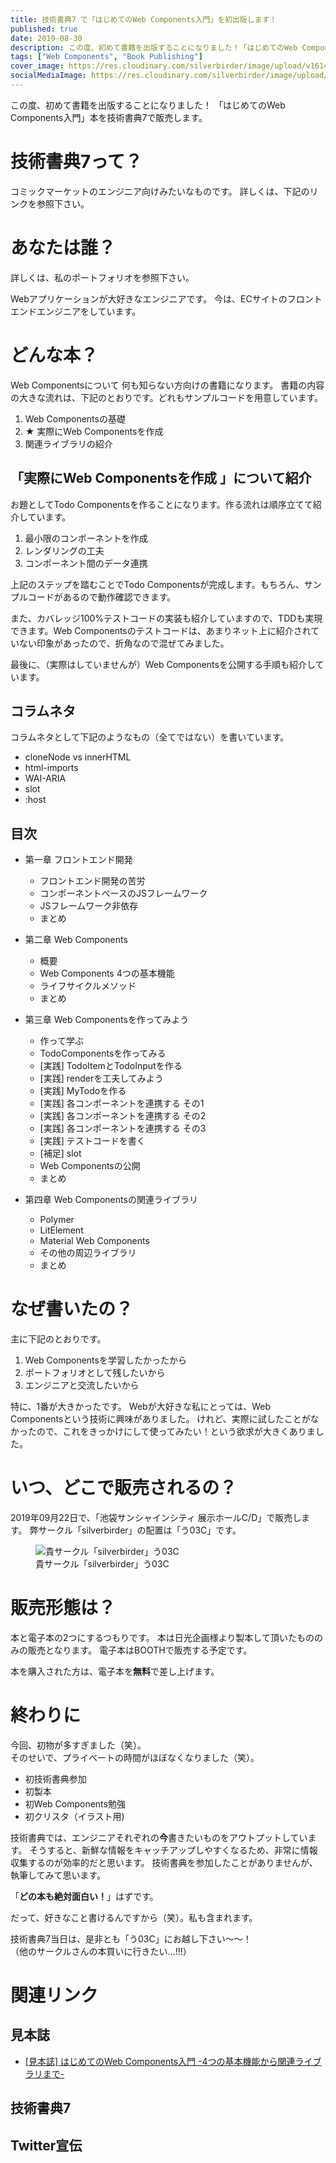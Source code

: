 ```yaml
---
title: 技術書典7 で「はじめてのWeb Components入門」を初出版します！
published: true
date: 2019-08-30
description: この度、初めて書籍を出版することになりました！「はじめてのWeb Components入門」本を技術書典7で販売します。
tags: ["Web Components", "Book Publishing"]
cover_image: https://res.cloudinary.com/silverbirder/image/upload/v1614430562/silver-birder.github.io/blog/Introduction_to_Web_Components_for_the_First_Time_Cover.png
socialMediaImage: https://res.cloudinary.com/silverbirder/image/upload/v1614430562/silver-birder.github.io/blog/Introduction_to_Web_Components_for_the_First_Time_Cover.png
---
```


この度、初めて書籍を出版することになりました！
「はじめてのWeb Components入門」本を技術書典7で販売します。

<!--  TODO: TOC -->

# 技術書典7って？
コミックマーケットのエンジニア向けみたいなものです。
詳しくは、下記のリンクを参照下さい。

<ogp-me src="https://techbookfest.org/event/tbf07"></ogp-me>

# あなたは誰？
詳しくは、私のポートフォリオを参照下さい。

<ogp-me src="https://silverbirder.github.io/"></ogp-me>

Webアプリケーションが大好きなエンジニアです。
今は、ECサイトのフロントエンドエンジニアをしています。

# どんな本？
Web Componentsについて
何も知らない方向けの書籍になります。
書籍の内容の大きな流れは、下記のとおりです。どれもサンプルコードを用意しています。

1. Web Componentsの基礎
1. ★ 実際にWeb Componentsを作成 
1. 関連ライブラリの紹介

## 「実際にWeb Componentsを作成 」について紹介

お題としてTodo Componentsを作ることになります。作る流れは順序立てて紹介しています。

1. 最小限のコンポーネントを作成
1. レンダリングの工夫
1. コンポーネント間のデータ連携

上記のステップを踏むことでTodo Componentsが完成します。もちろん、サンプルコードがあるので動作確認できます。

また、カバレッジ100%テストコードの実装も紹介していますので、TDDも実現できます。Web Componentsのテストコードは、あまりネット上に紹介されていない印象があったので、折角なので混ぜてみました。

最後に、（実際はしていませんが）Web Componentsを公開する手順も紹介しています。

## コラムネタ
コラムネタとして下記のようなもの（全てではない）を書いています。

* cloneNode vs innerHTML
* html-imports
* WAI-ARIA
* slot
* :host


## 目次
* 第一章 フロントエンド開発
  * フロントエンド開発の苦労
  * コンポーネントベースのJSフレームワーク
  * JSフレームワーク非依存
  * まとめ
* 第二章 Web Components
  * 概要
  * Web Components 4つの基本機能
  * ライフサイクルメソッド
  * まとめ
* 第三章 Web Componentsを作ってみよう
  * 作って学ぶ
  * TodoComponentsを作ってみる
  * [実践] TodoItemとTodoInputを作る
  * [実践] renderを工夫してみよう
  * [実践] MyTodoを作る
  * [実践] 各コンポーネントを連携する その1
  * [実践] 各コンポーネントを連携する その2
  * [実践] 各コンポーネントを連携する その3
  * [実践] テストコードを書く
  * [補足] slot
  * Web Componentsの公開
  * まとめ

* 第四章 Web Componentsの関連ライブラリ
  * Polymer
  * LitElement
  * Material Web Components
  * その他の周辺ライブラリ
  * まとめ

# なぜ書いたの？
主に下記のとおりです。

1. Web Componentsを学習したかったから
1. ポートフォリオとして残したいから
1. エンジニアと交流したいから

特に、1番が大きかったです。
Webが大好きな私にとっては、Web Componentsという技術に興味がありました。
けれど、実際に試したことがなかったので、これをきっかけにして使ってみたい！という欲求が大きくありました。


# いつ、どこで販売されるの？
2019年09月22日で、「池袋サンシャインシティ 展示ホールC/D」で販売します。
弊サークル「silverbirder」の配置は「う03C」です。

<figure title="貴サークル「silverbirder」う03C">
<img alt="貴サークル「silverbirder」う03C" src="https://res.cloudinary.com/silverbirder/image/upload/v1614430611/silver-birder.github.io/blog/your_circle_silverbirder_03C.png">
<figcaption>貴サークル「silverbirder」う03C</figcaption>
</figure>


# 販売形態は？
本と電子本の2つにするつもりです。
本は日光企画様より製本して頂いたもののみの販売となります。
電子本はBOOTHで販売する予定です。

本を購入された方は、電子本を<b>無料</b>で差し上げます。

# 終わりに
今回、初物が多すぎました（笑）。  
そのせいで、プライベートの時間がほぼなくなりました（笑）。

* 初技術書典参加
* 初製本
* 初Web Components勉強
* 初クリスタ（イラスト用)

技術書典では、エンジニアそれぞれの<b>今</b>書きたいものをアウトプットしています。
そうすると、新鮮な情報をキャッチアップしやすくなるため、非常に情報収集するのが効率的だと思います。
技術書典を参加したことがありませんが、執筆してみて思います。


「<b>どの本も絶対面白い！</b>」はずです。


だって、好きなこと書けるんですから（笑）。私も含まれます。

技術書典7当日は、是非とも「う03C」にお越し下さい〜〜！    
（他のサークルさんの本買いに行きたい...!!!）

# 関連リンク
## 見本誌

* [[見本誌] はじめてのWeb Components入門 -4つの基本機能から関連ライブラリまで-](https://silverbirder.booth.pm/items/1536228)

## 技術書典7
<ogp-me src="https://techbookfest.org/event/tbf07/circle/5117648689954816"></ogp-me>

## Twitter宣伝
<o-embed src="https://twitter.com/silver_birder/status/1166171153875886080" height="400px"></o-embed>

